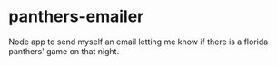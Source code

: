 # panthers-emailer
Node app to send myself an email letting me know if there is a florida panthers' game on that night. 
